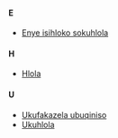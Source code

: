 #### E

- [Enye isihloko sokuhlola](/topic/zu/test)

#### H

- [Hlola](/topic/zu/test_hlola)

#### U

- [Ukufakazela ubuqiniso](/topic/zu/test_ukufakazela-ubuqiniso)
- [Ukuhlola](/topic/zu/test_ukuhlola)